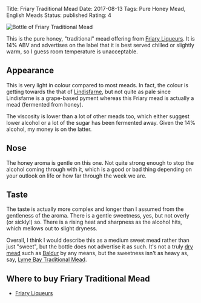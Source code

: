 Title: Friary Traditional Mead
Date: 2017-08-13
Tags: Pure Honey Mead, English Meads
Status: published
Rating: 4

![Bottle of Friary Traditional Mead](https://cdn.shopify.com/s/files/1/0927/4856/products/Friary-Liqueurs-Whisky-Mead_2048x2048.jpg?v=1437393948)

This is the pure honey, "traditional" mead offering
from [Friary Liqueurs](/friary-liqueurs/). It is 14% ABV and
advertises on the label that it is best served chilled or slightly
warm, so I guess room temperature is unacceptable.

<!-- PELICAN_END_SUMMARY -->

## Appearance

This is very light in colour compared to most meads. In fact, the
colour is getting towards the that
of [Lindisfarne](/lindisfarne-mead/), but not quite as pale since
Lindisfarne is a grape-based pyment whereas this Friary mead is
actually a mead (fermented from honey).

The viscosity is lower than a lot of other meads too, which either
suggest lower alcohol or a lot of the sugar has been fermented
away. Given the 14% alcohol, my money is on the latter.

## Nose

The honey aroma is gentle on this one. Not quite strong enough to stop
the alcohol coming through with it, which is a good or bad thing
depending on your outlook on life or how far through the week we are.

## Taste

The taste is actually more complex and longer than I assumed from the
gentleness of the aroma. There is a gentle sweetness, yes, but not
overly (or sickly!) so. There is a rising heat and sharpness as the
alcohol hits, which mellows out to slight dryness.

Overall, I think I would describe this as a medium sweet mead rather
than just "sweet", but the bottle does not advertise it as such. It's
not a truly [dry mead](/dry-meads/) such
as [Baldur](/dragonsbreath-baldur/) by any means, but the sweetness
isn't as heavy as,
say, [Lyme Bay Traditional Mead](/lyme-bay-traditional/).

## Where to buy Friary Traditional Mead

* [Friary Liqueurs](https://www.friaryliqueurs.co.uk/collections/the-mead-collection/products/traditional-mead)
